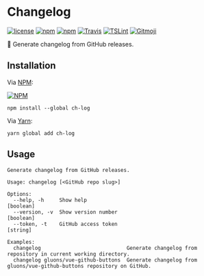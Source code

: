 # Changelog
[![license](https://img.shields.io/github/license/gluons/changelog.svg?style=flat-square)](./LICENSE)
[![npm](https://img.shields.io/npm/v/ch-log.svg?style=flat-square)](https://www.npmjs.com/package/ch-log)
[![npm](https://img.shields.io/npm/dt/ch-log.svg?style=flat-square)](https://www.npmjs.com/package/ch-log)
[![Travis](https://img.shields.io/travis/gluons/changelog.svg?style=flat-square)](https://travis-ci.org/gluons/changelog)
[![TSLint](https://img.shields.io/badge/TSLint-gluons-15757B.svg?style=flat-square)](https://github.com/gluons/tslint-config-gluons)
[![Gitmoji](https://img.shields.io/badge/gitmoji-%20😜%20😍-FFDD67.svg?style=flat-square)](https://github.com/carloscuesta/gitmoji)

📝 Generate changelog from GitHub releases.

## Installation

Via [NPM](https://www.npmjs.com):

[![NPM](https://nodei.co/npm/ch-log.png?downloads=true&downloadRank=true&stars=true)](https://www.npmjs.com/package/ch-log)

```
npm install --global ch-log
```

Via [Yarn](https://yarnpkg.com):

```
yarn global add ch-log
```

## Usage

```
Generate changelog from GitHub releases.

Usage: changelog [<GitHub repo slug>]

Options:
  --help, -h     Show help                                             [boolean]
  --version, -v  Show version number                                   [boolean]
  --token, -t    GitHub access token                                    [string]

Examples:
  changelog                            Generate changelog from repository in current working directory.
  changelog gluons/vue-github-buttons  Generate changelog from gluons/vue-github-buttons repository on GitHub.
```
